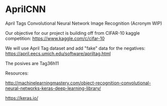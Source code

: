 # AprilCNN
April Tags Convolutional Neural Network Image Recognition (Acronym WIP)

Our objective for our project is building off from CIFAR-10 kaggle competition: https://www.kaggle.com/c/cifar-10 

We will use April Tag dataset and add "fake" data for the negatives: https://april.eecs.umich.edu/software/apriltag.html

The posives are Tag36h11

Resources:

http://machinelearningmastery.com/object-recognition-convolutional-neural-networks-keras-deep-learning-library/

https://keras.io/
